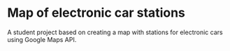 # Map of electronic car stations
A student project based on creating a map with stations for electronic cars using Google Maps API.
